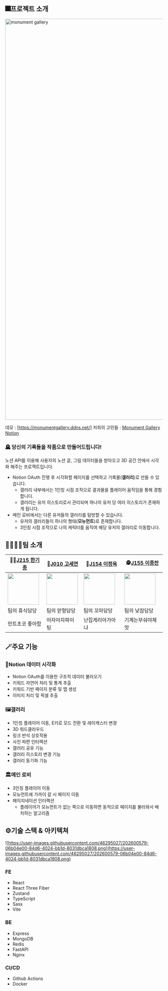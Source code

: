 ## 🎆프로젝트 소개
<img width="1280" alt="monument gallery" src="https://user-images.githubusercontent.com/32293736/205430959-b6713512-819c-4075-a103-c720b7629285.png">

데모 : [https://monumentgallery.ddns.net/]
저희의 고민들 : [Monument Gallery Notion](https://boostcamp7-monolith.notion.site/9f4676461cae4b9aac688ad1eee9895f?v=bea1335a7c3049b2b769d74320f56e2f)

### 🪦 **당신의 기록들을 작품으로 만들어드립니다!**
노션 API를 이용해 사용자의 노션 글, 그림 데이터들을 받아오고 3D 공간 안에서 시각화 해주는 프로젝트입니다.

- Notion OAuth 진행 후 시각화할 페이지를 선택하고 기록물(**갤러리**)로 만들 수 있습니다.
    - 갤러리 내부에서는 1인칭 시점 조작으로 결과물을 플레이어 움직임을 통해 경험합니다.
    - 갤러리는 유저 히스토리로서 관리되며 하나의 유저 당 여러 히스토리가 존재하게 됩니다.
- 메인 로비에서는 다른 유저들의 갤러리를 탐방할 수 있습니다.
    - 유저의 갤러리들이 하나의 형태(**모뉴먼트**)로 존재합니다.
    - 3인칭 시점 조작으로 나의 캐릭터를 움직여 해당 유저의 갤러리로 이동합니다.


## 👨‍👨‍👦‍👦팀 소개
|🧑‍🚀[J215 한기종](https://github.com/lybell-art)|🥷[J010 고세연](https://github.com/koseyeon)|🙉[J154 이정욱](https://github.com/kddkdkk)|🕵️[J155 이종찬](https://github.com/Lipeya)|
|-|-|-|-|
|<img src="https://github.com/lybell-art.png" width=100/>|<img src="https://github.com/koseyeon.png" width=100/> |<img src="https://github.com/kddkdkk.png" width="100px"/>|<img src="https://github.com/Lipeya.png" width="100px"/>|
|팀의 휴식담당|팀의 맏형담당|팀의 꼬마담당|팀의 낮잠담당|
|민트초코 좋아함|아자아자파이팅|난집게리아가아냐|기계는부숴야제맛|

## 🪄주요 기능

### 🎨Notion 데이터 시각화

- Notion OAuth를 이용한 구조적 데이터 불러오기
- 키워드 자연어 처리 및 통계 추출
- 키워드 기반 페이지 분류 및 맵 생성
- 이미지 처리 및 픽셀 추출

### 🖼️갤러리

- 1인칭 플레이어 이동, E키로 모드 전환 및 레이캐스터 변경
- 3D 워드클라우드
- 링크 반석 상호작용
- 사진 파편 인터랙션
- 갤러리 공유 기능
- 갤러리 히스토리 변경 기능
- 갤러리 동기화 기능

### 🏛️메인 로비

- 3인칭 플레이어 이동
- 모뉴먼트에 가까이 갈 시 페이지 이동
- 페이지네이션 인터랙션
    - 플레이어가 모뉴먼트가 없는 쪽으로 이동하면 동적으로 페이지를 불러와서 배치하는 알고리즘

## ⚙️기술 스택 & 아키텍쳐

![https://user-images.githubusercontent.com/46295027/202600579-06b04e00-84d6-4024-bb1d-8031dbca1808.png](https://user-images.githubusercontent.com/46295027/202600579-06b04e00-84d6-4024-bb1d-8031dbca1808.png)

### FE

- React
- React Three Fiber
- Zustand
- TypeScript
- Sass
- Vite

### BE

- Express
- MongoDB
- Redis
- FastAPI
- Nginx

### CI/CD

- Github Actions
- Docker
